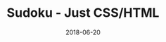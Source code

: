 ---
title: 'Sudoku - Just CSS/HTML'
description: 'Complete a sudoku puzzle without Javascript or server-side interaction.'
gametype: 'hard'
gameid: 14
date: 2018-06-20
tags: []
draft: false
type: 'games'
num19: [{'idx':1,'arr1':[1,2,3,4,5,6,7,8,9],'arr2':[1,2,3,4,5,6,7,8,9]},{'idx':2,'arr1':[1,2,3,4,5,6,7,8,9],'arr2':[1,2,3,4,5,6,7,8,9]},{'idx':3,'arr1':[1,2,3,4,5,6,7,8,9],'arr2':[1,2,3,4,5,6,7,8,9]},{'idx':4,'arr1':[1,2,3,4,5,6,7,8,9],'arr2':[1,2,3,4,5,6,7,8,9]},{'idx':5,'arr1':[1,2,3,4,5,6,7,8,9],'arr2':[1,2,3,4,5,6,7,8,9]},{'idx':6,'arr1':[1,2,3,4,5,6,7,8,9],'arr2':[1,2,3,4,5,6,7,8,9]},{'idx':7,'arr1':[1,2,3,4,5,6,7,8,9],'arr2':[1,2,3,4,5,6,7,8,9]},{'idx':8,'arr1':[1,2,3,4,5,6,7,8,9],'arr2':[1,2,3,4,5,6,7,8,9]},{'idx':9,'arr1':[1,2,3,4,5,6,7,8,9],'arr2':[1,2,3,4,5,6,7,8,9]}]
puzzle: [[5, 0, 0, 9, 0, 0, 0, 3, 0], [0, 8, 0, 0, 6, 0, 0, 0, 0], [1, 0, 0, 5, 0, 0, 0, 4, 0], [0, 0, 2, 0, 5, 0, 4, 0, 0], [0, 0, 0, 7, 0, 4, 9, 1, 0], [0, 0, 7, 0, 1, 0, 3, 0, 0], [6, 0, 0, 8, 0, 0, 0, 7, 0], [0, 5, 0, 0, 7, 0, 0, 0, 0], [2, 0, 0, 1, 0, 0, 0, 6, 0]]
layout: 'sudokucssstatic'
---